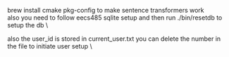 brew install cmake pkg-config to make sentence transformers work \
also you need to follow eecs485 sqlite setup and then run ./bin/resetdb to setup the db \

also the user_id is stored in current_user.txt you can delete the number in the file to initiate user setup \

